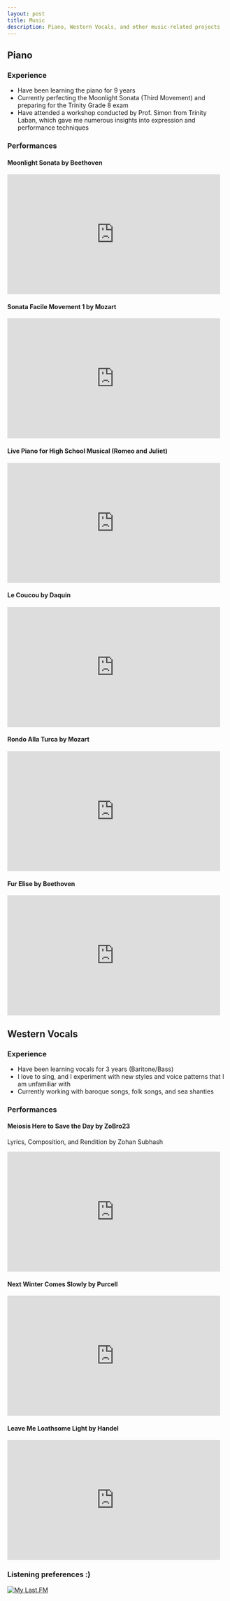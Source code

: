 ```yaml
---
layout: post
title: Music
description: Piano, Western Vocals, and other music-related projects
---
```

## Piano
### Experience
- Have been learning the piano for 9 years
- Currently perfecting the Moonlight Sonata (Third Movement) and preparing for the Trinity Grade 8 exam
- Have attended a workshop conducted by Prof. Simon from Trinity Laban, which gave me numerous insights into expression and performance techniques

### Performances
#### Moonlight Sonata by Beethoven

<iframe width="487" height="274" src="https://www.youtube.com/embed/P0Xs4BXAKcs" title="Beethoven's Moonlight Sonata @zobro23" frameborder="0" allow="accelerometer; autoplay; clipboard-write; encrypted-media; gyroscope; picture-in-picture" allowfullscreen></iframe>

#### Sonata Facile Movement 1 by Mozart

<iframe width="487" height="274" src="https://www.youtube.com/embed/s18RzRwRuX0" title="Mozart and Beethoven - Sonata Facile in C, Turkish March, Fur Elise" frameborder="0" allow="accelerometer; autoplay; clipboard-write; encrypted-media; gyroscope; picture-in-picture" allowfullscreen></iframe>

#### Live Piano for High School Musical (Romeo and Juliet)

<iframe width="487" height="274" src="https://www.youtube.com/embed/RiEvr4yPIds" title="Zohan's live piano for high school musical - Romeo and Juliet - Jan 2020" frameborder="0" allow="accelerometer; autoplay; clipboard-write; encrypted-media; gyroscope; picture-in-picture" allowfullscreen></iframe>

#### Le Coucou by Daquin

<iframe width="487" height="274" src="https://www.youtube.com/embed/2IgJMioWUgI" title="Le Coucou - Louis-Claude Daquin" frameborder="0" allow="accelerometer; autoplay; clipboard-write; encrypted-media; gyroscope; picture-in-picture" allowfullscreen></iframe>

#### Rondo Alla Turca by Mozart

<iframe width="487" height="274" src="https://www.youtube.com/embed/zEO4vtLZ7sQ" title="Rondo Alla Turca (Turkish March)- Mozart" frameborder="0" allow="accelerometer; autoplay; clipboard-write; encrypted-media; gyroscope; picture-in-picture" allowfullscreen></iframe>

#### Fur Elise by Beethoven

<iframe width="487" height="274" src="https://www.youtube.com/embed/llzPnF4Nv-0" title="Beethoven - Fur Elise" frameborder="0" allow="accelerometer; autoplay; clipboard-write; encrypted-media; gyroscope; picture-in-picture" allowfullscreen></iframe>

## Western Vocals
### Experience
- Have been learning vocals for 3 years (Baritone/Bass)
- I love to sing, and I experiment with new styles and voice patterns that I am unfamiliar with
- Currently working with baroque songs, folk songs, and sea shanties

### Performances
#### Meiosis Here to Save the Day by ZoBro23
Lyrics, Composition, and Rendition by Zohan Subhash

<iframe width="487" height="274" src="https://www.youtube.com/embed/hRujslFcq0g" title="Meiosis Here to Save the Day" frameborder="0" allow="accelerometer; autoplay; clipboard-write; encrypted-media; gyroscope; picture-in-picture" allowfullscreen></iframe>

#### Next Winter Comes Slowly by Purcell

<iframe width="487" height="274" src="https://www.youtube.com/embed/cbzQ8dzQZlU" title="Next, Winter Comes Slowly" frameborder="0" allow="accelerometer; autoplay; clipboard-write; encrypted-media; gyroscope; picture-in-picture" allowfullscreen></iframe>

#### Leave Me Loathsome Light by Handel

<iframe width="487" height="274" src="https://www.youtube.com/embed/0wsDWLHKqxU" title="Leave Me, Loathsome Light!" frameborder="0" allow="accelerometer; autoplay; clipboard-write; encrypted-media; gyroscope; picture-in-picture" allowfullscreen></iframe>

### Listening preferences :)
<a href="https://www.last.fm/user/ZoBro23"><img width="" alt="My Last.FM" title="My Last.FM" src="https://lastfm-recently-played.vercel.app/api?user=ZoBro23"/></a>